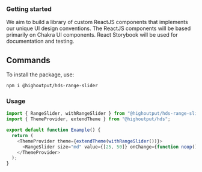 ### Getting started

We aim to build a library of custom ReactJS components that implements our unique UI design conventions. The ReactJS components will be based primarily on Chakra UI components. React Storybook will be used for documentation and testing.

## Commands

To install the package, use:

```bash
npm i @highoutput/hds-range-slider
```

### Usage

```typescript
import { RangeSlider, withRangeSlider } from "@highoutput/hds-range-slider";
import { ThemeProvider, extendTheme } from "@highoutput/hds";

export default function Example() {
  return (
    <ThemeProvider theme={extendTheme(withRangeSlider())}>
      <RangeSlider size="md" value={[25, 50]} onChange={function noop() {}} />
    </ThemeProvider>
  );
}
```
